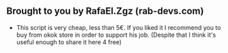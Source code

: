 ## Brought to you by RafaEl.Zgz (rab-devs.com)
- This script is very cheap, less than 5€. If you liked it I recommend you to buy from okok store in order to support his job. (Despite that I think it's useful enough to share it here 4 free)